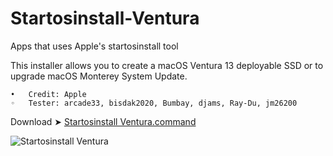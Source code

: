 # Startosinstall-Ventura

Apps that uses Apple's startosinstall tool

This installer allows you to create a macOS Ventura 13 deployable SSD or to upgrade macOS Monterey System Update.

	•	Credit: Apple
	◦	Tester: arcade33, bisdak2020, Bumbay, djams, Ray-Du, jm26200
  
  Download ➤ [Startosinstall Ventura.command](https://github.com/chris1111/Startosinstall-Ventura/raw/Master/Startosinstall%20Ventura.zip)
  
  ![Startosinstall Ventura](https://user-images.githubusercontent.com/6248794/180323585-a4cb9ef6-9eb7-4357-bb79-55ed75d6752a.png)
